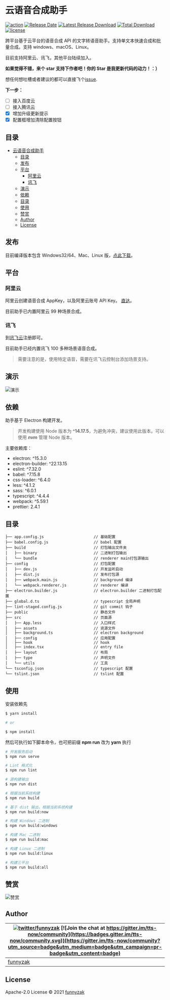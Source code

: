 # 云语音合成助手

[![action][ci-image]][ci-url]
[![Release Date][rle-image]][rle-url]
[![Latest Release Download][down-latest-image]][rle-url]
[![Total Download][down-total-image]][rle-all-url]
[![license][license-image]][repository-url]

[down-latest-image]: https://img.shields.io/github/downloads/funnyzak/tts-now/latest/total.svg
[down-total-image]: https://img.shields.io/github/downloads/funnyzak/tts-now/total.svg
[rle-image]: https://img.shields.io/github/release-date/funnyzak/tts-now.svg
[rle-url]: https://github.com/funnyzak/tts-now/releases/latest
[rle-all-url]: https://github.com/funnyzak/tts-now/releases
[ci-image]: https://img.shields.io/github/workflow/status/funnyzak/tts-now/release
[ci-url]: https://github.com/funnyzak/tts-now/actions
[license-image]: https://img.shields.io/github/license/funnyzak/tts-now.svg?style=flat-square
[repository-url]: https://github.com/funnyzak/tts-now

跨平台基于云平台的语音合成 API 的文字转语音助手。支持单文本快速合成和批量合成。支持 windows、macOS、Linux。

目前支持阿里云、讯飞，其他平台陆续加入。

**如果觉得不错，来个 star 支持下作者吧！你的 Star 是我更新代码的动力！：）**

想任何想吐槽或者建议的都可以直接飞个[issue](https://github.com/funnyzak/tts-now/issues).

**下一步：**

- [ ] 接入百度云
- [ ] 接入腾讯云
- [x] 增加升级更新提示
- [x] 配置框增加清除配置按钮

## 目录

- [云语音合成助手](#云语音合成助手)
  - [目录](#目录)
  - [发布](#发布)
  - [平台](#平台)
    - [阿里云](#阿里云)
    - [讯飞](#讯飞)
  - [演示](#演示)
  - [依赖](#依赖)
  - [目录](#目录-1)
  - [使用](#使用)
  - [赞赏](#赞赏)
  - [Author](#author)
  - [License](#license)

## 发布

目前编译版本包含 Windows32/64、Mac、Linux 版，[点此下载](https://github.com/funnyzak/tts-now/releases)。

## 平台

### 阿里云

阿里云创建语音合成 AppKey，以及阿里云账号 API Key。 [直达](https://ai.aliyun.com/nls/tts)。

目前助手已内置阿里云 99 种场景合成。

### 讯飞

到[讯飞云](https://www.xfyun.cn/services/online_tts)注册即可。

目前助手已经内置讯飞 100 多种场景语音合成。

> 需要注意的是，使用特定语音，需要在讯飞云控制台添加场景支持。

## 演示

![演示](https://raw.githubusercontent.com/funnyzak/tts-now/master/public/_docs/assets/img/demo.png)

## 依赖

助手基于 Electron 构建开发。

> 开发构建使用 Node 版本为 **^14.17.5**，为避免冲突，建议使用此版本。可以使用 **_nvm_** 管理 Node 版本。

主要依赖库：

- electron: ^15.3.0
- electron-builder: ^22.13.15
- eslint: ^7.32.0
- babel: ^7.15.8
- css-loader: ^6.4.0
- less: ^4.1.2
- sass: ^6.0.1
- typescript: ^4.4.4
- webpack: ^5.59.1
- prettier: 2.4.1

## 目录

    ├── app.config.js                      // 基础配置
    ├── babel.config.js                    // babel 配置
    ├── build                              // 打包输出文件夹
    │   ├── binary                         // 二进制打包输出
    │   └── bundle                         // renderer main打包源输出
    ├── config                             // 打包配置
    │   ├── dev.js                         // 开发监听启动
    │   ├── dist.js                        // 发布打包源
    │   ├── webpack.main.js                // background 编译
    │   └── webpack.renderer.js            // renderer 编译
    ├── electron.builder.js                // electron.builder 二进制打包配置
    ├── global.d.ts                        // typescript 全局声明
    ├── lint-staged.config.js              // git commit 钩子
    ├── public                             // 静态文件
    ├── src                                // 页面源
    │   ├── App.less                       // 入口样式
    │   ├── assets                         // 资源文件
    │   ├── background.ts                  // electron background
    │   ├── config                         // 应用配置
    │   ├── hook                           // hook
    │   ├── index.tsx                      // entry file
    │   ├── layout                         // 布局
    │   ├── type                           // 声明文件
    │   └── utils                          // 工具
    └── tsconfig.json                      // typescript 配置
    └── tslint.json                        // tslint 配置

## 使用

安装依赖先

```bash
$ yarn install

# or

$ npm install
```

然后可执行如下脚本命令，也可把前缀 **npm run** 改为 **yarn** 执行

```bash
# 开发服务启动
$ npm run serve

# Lint 格式化
$ npm run lint

# 源构建输出
$ npm run dist

# 根据当前系统构建
$ npm run build

# 基于 dist 输出，根据当前系统构建
$ npm run build:now

# 构建 Windows 二进制
$ npm run build:windows

# 构建 Mac 二进制
$ npm run build:mac

# 构建 Linux 二进制
$ npm run build:linux

# 构建三平台
$ npm run build:all

```

## 赞赏

![赞赏](https://raw.githubusercontent.com/funnyzak/tts-now/master/public/_docs/assets/img/coffee.png)

## Author

| [![twitter/funnyzak](https://s.gravatar.com/avatar/c2437e240644b1317a4a356c6d6253ee?s=70)](https://twitter.com/funnyzak 'Follow @funnyzak on Twitter') [![Join the chat at https://gitter.im/tts-now/community](https://badges.gitter.im/tts-now/community.svg)](https://gitter.im/tts-now/community?utm_source=badge&utm_medium=badge&utm_campaign=pr-badge&utm_content=badge) |
| ------------------------------------------------------------------------------------------------------------------------------------------------------------------------------------------------------------------------------------------------------------------------------------------------------------------------------------------------------------------------------- |
| [funnyzak](https://yycc.me/)                                                                                                                                                                                                                                                                                                                                                    |

## License

Apache-2.0 License © 2021 [funnyzak](https://github.com/funnyzak)
